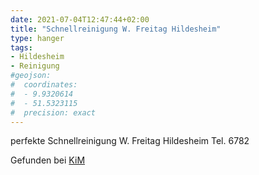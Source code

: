 ```yaml
---
date: 2021-07-04T12:47:44+02:00
title: "Schnellreinigung W. Freitag Hildesheim"
type: hanger
tags:
- Hildesheim
- Reinigung
#geojson:
#  coordinates:
#  - 9.9320614
#  - 51.5323115
#  precision: exact
---
```


perfekte Schnellreinigung W. Freitag Hildesheim Tel. 6782

<div class="source">Gefunden bei <a href="https://www.neue-arbeit-brockensammlung.de/geschaefte/zweigstelle-kim/">KiM</a></div>
